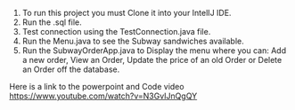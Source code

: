 1. To run this project you must Clone it into your IntelIJ IDE.
2. Run the .sql file.
3. Test connection using the TestConnection.java file.
4. Run the Menu.java to see the Subway sandwiches available.
5. Run the SubwayOrderApp.java to Display the menu where you can: Add a new order, View an Order, Update the price of an old Order or Delete an Order off the database.  

Here is a link to the powerpoint and Code video https://www.youtube.com/watch?v=N3GvIJnQgQY
